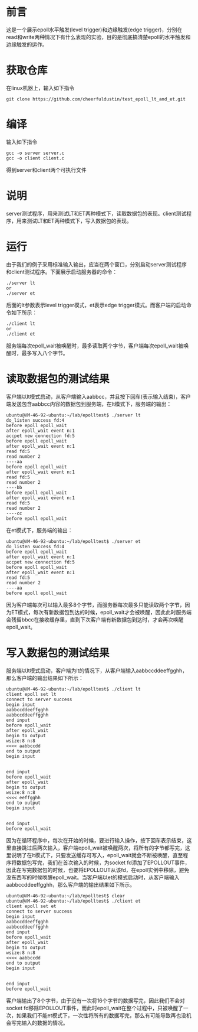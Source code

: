 # 前言
这是一个展示epoll水平触发(level trigger)和边缘触发(edge trigger)，分别在read和write两种情况下有什么表现的实验，目的是彻底搞清楚epoll的水平触发和边缘触发的运作。

# 获取仓库
在linux机器上，输入如下指令
```
git clone https://github.com/cheerfuldustin/test_epoll_lt_and_et.git
```

# 编译
输入如下指令
```
gcc -o server server.c
gcc -o client client.c
```
得到server和client两个可执行文件

# 说明
server测试程序，用来测试LT和ET两种模式下，读取数据包的表现。client测试程序，用来测试LT和ET两种模式下，写入数据包的表现。

# 运行
由于我们的例子采用标准输入输出，应当在两个窗口，分别启动server测试程序和client测试程序。下面展示启动服务器的命令：  

```
./server lt
or
./server et
```
后面的lt参数表示level trigger模式，et表示edge trigger模式。而客户端的启动命令如下所示：

```
./client lt
or 
./client et
```
服务端每次epoll_wait被唤醒时，最多读取两个字节，客户端每次epoll_wait被唤醒时，最多写入八个字节。

# 读取数据包的测试结果
客户端以lt模式启动，从客户端输入aabbcc，并且按下回车(表示输入结束)，客户端发送包含aabbcc内容的数据包到服务端，在lt模式下，服务端的输出：

```
ubuntu@VM-46-92-ubuntu:~/lab/epolltest$ ./server lt
do_listen success fd:4
before epoll epoll_wait
after epoll_wait event n:1
accpet new connection fd:5
before epoll epoll_wait
after epoll_wait event n:1
read fd:5
read number 2
----aa
before epoll epoll_wait
after epoll_wait event n:1
read fd:5
read number 2
----bb
before epoll epoll_wait
after epoll_wait event n:1
read fd:5
read number 2
----cc
before epoll epoll_wait
```
在et模式下，服务端的输出：

```
ubuntu@VM-46-92-ubuntu:~/lab/epolltest$ ./server et
do_listen success fd:4
before epoll epoll_wait
after epoll_wait event n:1
accpet new connection fd:5
before epoll epoll_wait
after epoll_wait event n:1
read fd:5
read number 2
----aa
before epoll epoll_wait
```
因为客户端每次可以输入最多8个字节，而服务器每次最多只能读取两个字节，因为ET模式，每次有新数据包到达的时候，epoll_wait才会被唤醒，因此此时服务端会残留bbcc在接收缓存里，直到下次客户端有新数据包到达时，才会再次唤醒epoll_wait。  

# 写入数据包的测试结果
服务端以lt模式启动，客户端为lt的情况下，从客户端输入aabbccddeeffgghh，那么客户端的输出结果如下所示：  

```
ubuntu@VM-46-92-ubuntu:~/lab/epolltest$ ./client lt
client epoll set lt
connect to server success 
begin input
aabbccddeeffgghh
aabbccddeeffgghh
end input
before epoll_wait
after epoll_wait
begin to output
wsize:8 n:8
<<<< aabbccdd
end to output
begin input


end input
before epoll_wait
after epoll_wait
begin to output
wsize:8 n:8
<<<< eeffgghh
end to output
begin input


end input
before epoll_wait
```
因为在循环程序中，每次在开始的时候，要进行输入操作，按下回车表示结束，这里直接跳过后两次输入，客户端epoll_wait被唤醒两次，将所有的字节都写完，这里说明了在lt模式下，只要发送缓存可写入，epoll_wait就会不断被唤醒，直至程序将数据包写完，我们在首次输入的时候，为socket fd添加了EPOLLOUT事件，因此在写完数据包的时候，也要将EPOLLOUT从该fd，在epoll实例中移除，避免没东西写的时候唤醒epoll_wait。当客户端以et的模式启动时，从客户端输入aabbccddeeffgghh，那么客户端的输出结果如下所示。

```
ubuntu@VM-46-92-ubuntu:~/lab/epolltest$ clear
ubuntu@VM-46-92-ubuntu:~/lab/epolltest$ ./client et
client epoll set et
connect to server success 
begin input
aabbccddeeffgghh
aabbccddeeffgghh
end input
before epoll_wait
after epoll_wait
begin to output
wsize:8 n:8
<<<< aabbccdd
end to output
begin input


end input
before epoll_wait
```
客户端输出了8个字节，由于没有一次将16个字节的数据写完，因此我们不会对socket fd移除EPOLLOUT事件，而此时epoll_wait在整个过程中，只被唤醒了一次，如果我们不能et模式下，一次性将所有的数据写完，那么有可能导致再也没机会写完输入的数据的情况。
